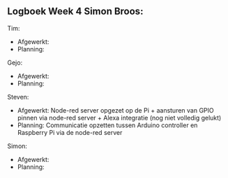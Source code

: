 
## Logboek Week 4 Simon Broos: 

Tim:
- Afgewerkt: 
- Planning: 

Gejo:
- Afgewerkt: 
- Planning: 

Steven:
- Afgewerkt: Node-red server opgezet op de Pi + aansturen van GPIO pinnen via node-red server + Alexa integratie (nog niet volledig gelukt)
- Planning: Communicatie opzetten tussen Arduino controller en Raspberry Pi via de node-red server

Simon:
- Afgewerkt: 
- Planning:
